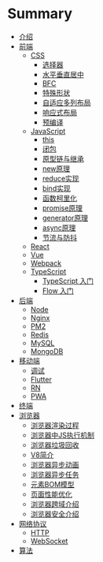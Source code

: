 # Summary
* [介绍](README.md)
* [前端]()
  * [CSS]()
    * [选择器](./frontend/css/select/README.md)
    * [水平垂直居中](./frontend/css/center/README.md)
    * [BFC](./frontend/css/bfc/README.md)
    * [特殊形状](./frontend/css/special-shape/README.md)
    * [自适应多列布局](./frontend/css/adaptive-columns/README.md)
    * [响应式布局](./frontend/css/responsive-layout/README.md)
    * [预编译](./frontend/css/precompiled/README.md)
  * [JavaScript]()
    * [this](./frontend/js/this/README.md)
    * [闭包](./frontend/js/closure/README.md)
    * [原型链与继承](./frontend/js/prototype/README.md)
    * [new原理](./frontend/js/new/README.md)
    * [reduce实现](./frontend/js/reduce/README.md)
    * [bind实现](./frontend/js/bind/README.md)
    * [函数柯里化](./frontend/js/curry/README.md)
    * [promise原理](./frontend/js/promise/README.md)
    * [generator原理](./frontend/js/generator/README.md)
    * [async原理](./frontend/js/async/README.md)
    * [节流与防抖](./frontend/js/debounce-throttle/README.md)
  * [React]()
  * [Vue]()
  * [Webpack]()
  * [TypeScript]()
    * [TypeScript 入门](./frontend/ts/ts/README.md)
    * [Flow 入门](./frontend/ts/flow/README.md)
* [后端]()
  * [Node]()
  * [Nginx]()
  * [PM2]()
  * [Redis]()
  * [MySQL]()
  * [MongoDB]()
* [移动端]()
  * [调试]()
  * [Flutter]()
  * [RN]()
  * [PWA]()
* [终端]()
* [浏览器]()
  * [浏览器渲染过程](./browser/render/README.md)
  * [浏览器中JS执行机制](./browser/js-execute/README.md)
  * [浏览器垃圾回收](./browser/unused-collection/README.md)
  * [V8简介](./browser/v8/README.md)
  * [浏览器异步动画](./browser/async-animation/README.md)
  * [浏览器异步任务](./browser/async-task/README.md)
  * [元素BOM模型](./browser/bom/README.md)
  * [页面性能优化](./browser/optimization/README.md)
  * [浏览器跨域介绍](./browser/cross-domain/README.md)
  * [浏览器安全介绍](./browser/attack-security/README.md)
* [网络协议]()
  * [HTTP]()
  * [WebSocket]()
* [算法]()
